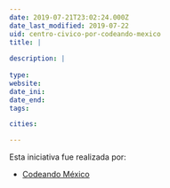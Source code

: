 ```yaml
---
date: 2019-07-21T23:02:24.000Z
date_last_modified: 2019-07-22
uid: centro-civico-por-codeando-mexico
title: |
  
description: |
  
type: 
website: 
date_ini: 
date_end: 
tags:

cities: 

---
```


Esta iniciativa fue realizada por:

- [Codeando México](/organizaciones/codeando-mexico)
